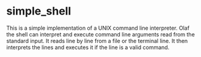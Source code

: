 # simple_shell
This is a simple implementation of a UNIX command line interpreter. Olaf the shell can interpret and execute command line arguments read from the standard input. It reads line by line from a file or the terminal line. It then interprets the lines and executes it if the line is a valid command.
